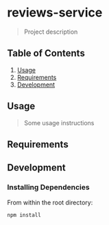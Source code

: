 # reviews-service

> Project description

## Table of Contents

1. [Usage](#Usage)
1. [Requirements](#requirements)
1. [Development](#development)

## Usage

> Some usage instructions

## Requirements

## Development

### Installing Dependencies

From within the root directory:

```sh
npm install
```